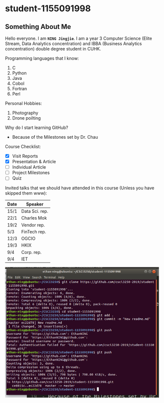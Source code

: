 # student-1155091998
## Something About Me
Hello everyone. I am **`NING Jingjie`**.
I am a year 3 Computer Science (Elite Stream, Data Analytics concentration) and IBBA (Business Analytics concentration) double degree student in CUHK.

Programming languages that I know:
1. C
2. Python
3. Java
4. Cobol
5. Fortran
6. Perl

Personal Hobbies:
1. Photography
2. Drone poilting

Why do I start learning GitHub?
- Because of the Milestones set by Dr. Chau

Course Checklist:
- [x] Visit Reports
- [x] Presentation & Article
- [ ] Individual Article
- [ ] Project Milestones
- [ ] Quiz

Invited talks that we should have attended in this course (Unless you have skipped them www):

Date | Speaker  
--- | --- 
15/1 | Data Sci. rep.
22/1 | Charles Mok
19/2 | Vendor rep.
5/3 | FinTech rep.
12/3 | OGCIO
19/3 | HKIX
9/4 | Corp. rep.
9/4 | IET


![Image](https://github.com/csci3250-2019/student-1155091998/blob/master/Project_milestone_2.PNG)
